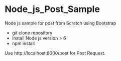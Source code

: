 # Node_js_Post_Sample
Node js sample for post from Scratch using Bootstrap

- git clone repository
- Install Node js version > 6
- npm install

Use http://localhost:8000/post for Post Request.
